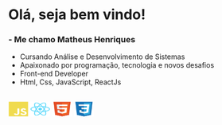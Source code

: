 <h1>Olá, seja bem vindo!</h1>



<h3> - Me chamo Matheus Henriques</h3>

<ul>
  <li>Cursando Análise e Desenvolvimento de Sistemas</li>
  <li>Apaixonado por programação, tecnologia e novos desafios</li>
  <li>Front-end Developer</li>
  <li>Html, Css, JavaScript, ReactJs</li>
 
</ul>
   
<div style="display: inline_block"><br>
     <img align="center" alt="Math-Js" height="30" width="40" src="https://raw.githubusercontent.com/devicons/devicon/master/icons/javascript/javascript-plain.svg">
     <img align="center" alt="Math-React" height="30" width="40" src="https://raw.githubusercontent.com/devicons/devicon/master/icons/react/react-original.svg">
     <img align="center" alt="Math-HTML" height="30" width="40" src="https://raw.githubusercontent.com/devicons/devicon/master/icons/html5/html5-original.svg">
     <img align="center" alt="Math-CSS" height="30" width="40" src="https://raw.githubusercontent.com/devicons/devicon/master/icons/css3/css3-original.svg">
</div>
  
